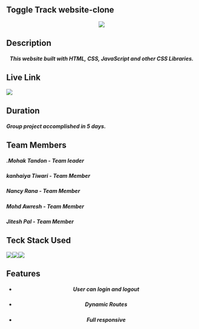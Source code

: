 
## Toggle Track website-clone 
<p align='center'>
<img src='https://awresh.github.io/img/portfolio/thumb/ToggleTrackclone.png'>
 </p>
 
 ## Description
   
 <h5 align='center'>This website built with HTML, CSS, JavaScript and other CSS Libraries.</p>
 
 ## Live Link
 
 <a href='https://toggltrackclone.netlify.app/'>
 <img src='https://img.shields.io/badge/Netlify-00C7B7?style=for-the-badge&logo=netlify&logoColor=white' />
 </a>
  
 ## Duration
 
<h5>
 Group project accomplished in 5 days.
</h5>

## Team Members
<div>
 <h5>.Mohak Tandon - Team leader</h5>
 <h5>kanhaiya Tiwari - Team Member</h5>
 <h5>Nancy Rana - Team Member</h5>
 <h5>Mohd Awresh - Team Member</h5>
 <h5>Jitesh Pal - Team Member</h5>
 
</div>
 
 
 ## Teck Stack Used
 
 <div align='center' style="display: flex;">
  <img src="https://img.shields.io/badge/HTML5-E34F26?style=for-the-badge&logo=html5&logoColor=white" />
  <img src="https://img.shields.io/badge/CSS3-1572B6?style=for-the-badge&logo=css3&logoColor=white" />
  <img src="https://img.shields.io/badge/JavaScript-323330?style=for-the-badge&logo=javascript&logoColor=F7DF1E" />
</div>


## Features

<ul align='center'>
 
 <li>
  <h5>User can login and logout</h5>
 </li>
 <li>
  <h5>Dynamic Routes</h5>
  </li>
 <li>
  <h5>Full responsive</h5>
   </li>
</ul>


